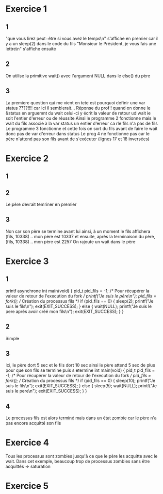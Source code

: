 # Exercice 1

## 1
"que vous lirez peut−être si vous avez le temps\n" s'affiche en premier car il y a un sleep(2) dans le code du fils
"Monsieur le Président, je vous fais une lettre\n" s'affiche ensuite

## 2
On utilise la primitive wait() avec l'argument NULL dans le else() du père 

## 3
La premiere question qui me vient en tete est pourquoi definir une var status ????!!!! car ici il semblerait...
Réponse du prof ! quand on donne le &status en arguemnt du wait celui-ci y écrit la valeur de retour ud wait ie
soit l'entier d'erreur ou de réussite
Ainsi le programme 2 fonctionne mais le wait du fils associe à la var status un entier d'erreur ca rle fils n'a pas de fils
Le programme 3 fonctionne et cette fois on sort du fils avant de faire le wait donc pas de var d'erreur dans status
Le prog 4 ne fonctionne pas car le père n'attend pas son fils avant de s'exécuter (lignes 17 et 18 inversées)

# Exercice 2

## 1
## 2
Le père devrait temriner en premier
## 3
Non car son père se termine avant lui ainsi, à un moment le fils affichera 
(fils, 10338) .. mon père est 10337
et ensuite, après la terminaison du père,
(fils, 10338) .. mon père est 2257
On rajoute un wait dans le père

# Exercice 3

## 1
printf asynchrone
int main(void)
{
	pid_t pid_fils = -1;	/* Pour récupérer la valeur de retour de l'execution du fork */
	printf("Je suis le père\n");
    pid_fils = fork();	/* Création du processus fils */
	if (pid_fils == 0) {
        sleep(2);
		printf("Je suis le fils\n");
		exit(EXIT_SUCCESS);
	} 
    else {
        wait(NULL);
		printf("Je suis le pere après avoir créé mon fils\n");
        exit(EXIT_SUCCESS);
	}
}

## 2
Simple

## 3
Ici, le père dort 5 sec et le fils dort 10 sec ainsi le père attend 5 sec de plus pour que son fils se termine puis s etermine
int main(void)
{
	pid_t pid_fils = -1;	/* Pour récupérer la valeur de retour de l'execution du fork */
    pid_fils = fork();	/* Création du processus fils */
	if (pid_fils == 0) {
        sleep(10);
		printf("Je suis le fils\n");
		exit(EXIT_SUCCESS);
	} 
    else {
        sleep(5);
        wait(NULL);
		printf("Je suis le pere\n");
        exit(EXIT_SUCCESS);
	}
}

## 4
Le processus fils est alors terminé mais dans un état zombie car le père n'a pas encore acquitté son fils

# Exercice 4
Tous les processus sont zombies jusqu'à ce que le père les acquitte avec le wait.
Dans cet exemple, beaucoup trop de processus zombies sans être acquittés => saturation

# Exercice 5

















